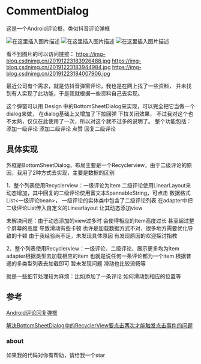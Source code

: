 # CommentDialog
这是一个Android评论框，类似抖音评论弹框

![在这里插入图片描述](https://img-blog.csdnimg.cn/20191223183926488.jpg)
![在这里插入图片描述](https://img-blog.csdnimg.cn/20191223183944984.jpg)
![在这里插入图片描述](https://img-blog.csdnimg.cn/20191223184007906.jpg)

看不到图片的可以访问链接：
https://img-blog.csdnimg.cn/20191223183926488.jpg
https://img-blog.csdnimg.cn/20191223183944984.jpg
https://img-blog.csdnimg.cn/20191223184007906.jpg


最近公司有个需求，就是仿抖音弹窗评论，我也是在网上找了一些资料，
并未找到有人实现了此功能，于是我就根据一些资料自己去实现。

这个弹窗可以用 Design 中的BottomSheetDialog来实现，可以完全把它当做一个dialog来做，
在dialog基础上又增加了下拉回弹 下拉关闭效果，
不过我对这个也不太熟，仅仅在此使用了一次，所以对这个就不过多的说明了。
整个功能包括：添加一级评论 添加二级评论 点赞 回复二级评论

## 具体实现
外框是BottomSheetDialog，布局主要是一个Recyclerview，由于二级评论的原因，我用了2种方式去实现，主要是数据的区别

1、整个列表使用Recyclerview：一级评论为Item 二级评论使用LinearLayout来动态增加，其中回复的二级评论使用富文本SpannableString，可点击
数据格式List<一级评论bean>， 一级评论的实体类中包含了二级评论列表 
在adapter中把二级评论List传入自定义的Linearlayout 让其动态添加view

未解决问题：由于动态添加的view过多时 会使得相应的Item高度过长 甚至超过整个屏幕的高度 导致滑动有些卡顿
           也许是加载数据方式不对，很多地方需要优化导致的卡顿 由于我经验尚不足，未发现具体原因
           有发现原因的欢迎探讨指教

2、整个列表使用Recyclerview：一级评论、二级评论、展示更多均为Item adapter根据类型去加载相应的item
也就是说任何一条评论都为一个item 根据普通的多类型列表去加载即可 
暂未发现问题 滑动也比较流畅等 

就是一些细节处理较为麻烦：比如添加了一条评论 如何滑动到相应的位置等

## 参考
[Android评论回复弹框](https://blog.csdn.net/qq_32518491/article/details/85000421)

[解决BottomSheetDialog中的RecyclerView要点击两次才能触发点击事件的问题](https://blog.csdn.net/qq_25138543/article/details/105733221)


### about
如果我的代码对你有帮助，请给我一个star
